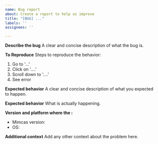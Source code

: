 ```yaml
---
name: Bug report
about: Create a report to help us improve
title: "[BUG] ..."
labels: ''
assignees: ''

---
```


**Describe the bug**
A clear and concise description of what the bug is.

**To Reproduce**
Steps to reproduce the behavior:
1. Go to '...'
2. Click on '....'
3. Scroll down to '....'
4. See error

**Expected behavior**
A clear and concise description of what you expected to happen.

**Expected behavior**
What is actually happening.

**Version and platform where the :**
 - Mimcas version: 
 - OS:

**Additional context**
Add any other context about the problem here.
